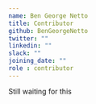 ```yaml
---
name: Ben George Netto
title: Contributor
github: BenGeorgeNetto
twitter: ""
linkedin: ""
slack: ""
joining_date: ""
role : contributor
---
```


Still waiting for this
